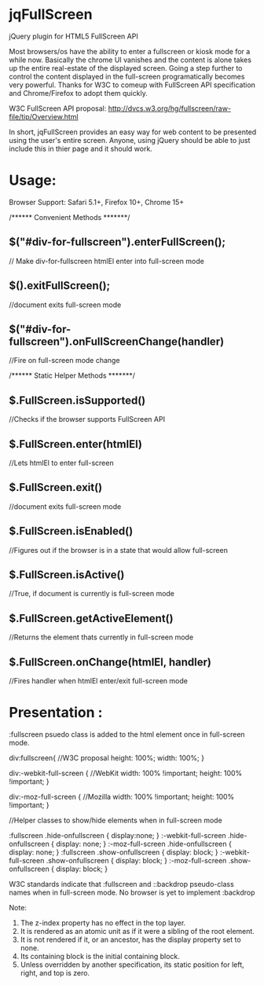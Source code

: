 jqFullScreen
============

jQuery plugin for HTML5 FullScreen API

Most browsers/os have the ability to enter a fullscreen or kiosk mode for a while now. Basically the chrome UI vanishes 
and the content is alone takes up the entire real-estate of the displayed screen. Going a step further to control the 
content displayed in the full-screen programatically becomes very powerful. Thanks for W3C to comeup with FullScreen API 
specification and Chrome/Firefox to adopt them quickly.

W3C FullScreen API proposal: http://dvcs.w3.org/hg/fullscreen/raw-file/tip/Overview.html

In short, jqFullScreen provides an easy way for web content to be presented using the user's entire screen. Anyone, 
using jQuery should be able to just include this in thier page and it should work.

Usage:
=====

Browser Support: Safari 5.1+, Firefox 10+, Chrome 15+


/****** Convenient Methods *******/

$("#div-for-fullscreen").enterFullScreen();   
-----
// Make div-for-fullscreen htmlEl enter into full-screen mode


$().exitFullScreen();       
------
//document exits full-screen mode


$("#div-for-fullscreen").onFullScreenChange(handler)  
----
//Fire on full-screen mode change



/****** Static Helper Methods *******/

$.FullScreen.isSupported()  
-----
//Checks if the browser supports FullScreen API


$.FullScreen.enter(htmlEl)  
----
//Lets htmlEl to enter full-screen


$.FullScreen.exit()     
------
//document exits full-screen mode


$.FullScreen.isEnabled()
-----
//Figures out if the browser is in a state that would allow full-screen

$.FullScreen.isActive()     
-----
//True, if document is currently is full-screen mode

$.FullScreen.getActiveElement()  
-----
//Returns the element thats currently in full-screen mode

$.FullScreen.onChange(htmlEl, handler)   
-----
//Fires handler when htmlEl enter/exit full-screen mode


Presentation :
============

:fullscreen psuedo class is added to the html element once in full-screen mode.

div:fullscreen{    //W3C proposal
  height: 100%;
	width: 100%;
}

div:-webkit-full-screen {     //WebKit
    width: 100% !important;
    height: 100% !important;
}

div:-moz-full-screen {        //Mozilla
    width: 100% !important;
    height: 100% !important;
}	

//Helper classes to show/hide elements when in full-screen mode

:fullscreen .hide-onfullscreen {
	display:none;
}
:-webkit-full-screen .hide-onfullscreen {
    display: none;
}
:-moz-full-screen .hide-onfullscreen {
    display: none;
}
:fullscreen .show-onfullscreen {
	display: block;
}
:-webkit-full-screen .show-onfullscreen {
    display: block;
}
:-moz-full-screen .show-onfullscreen {
    display: block;
}

W3C standards indicate that :fullscreen and ::backdrop pseudo-class names when in full-screen mode. No browser is yet to implement :backdrop 

Note:

1. The z-index property has no effect in the top layer.
2. It is rendered as an atomic unit as if it were a sibling of the root element.
3. It is not rendered if it, or an ancestor, has the display property set to none.
4. Its containing block is the initial containing block.
5. Unless overridden by another specification, its static position for left, right, and top is zero.



